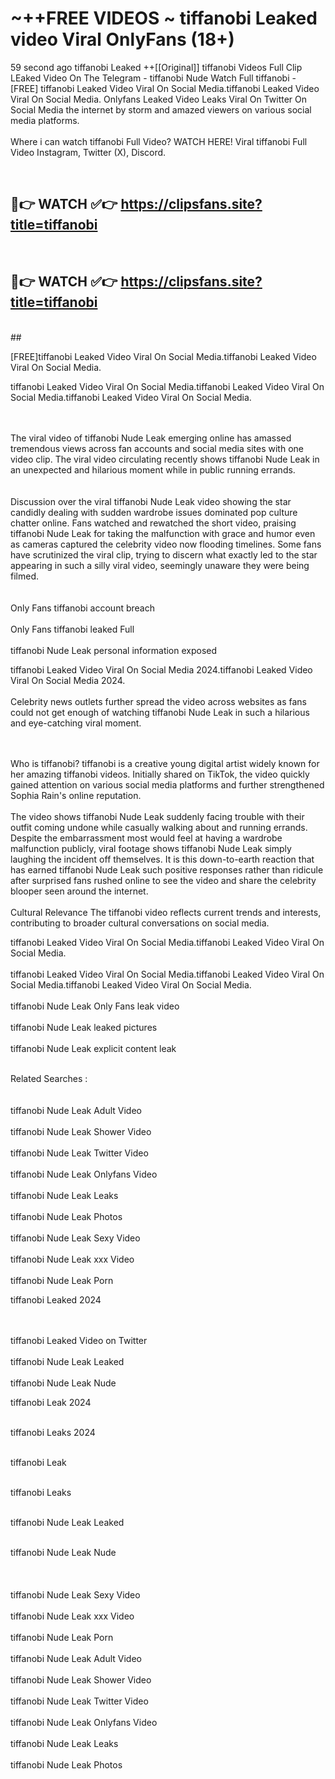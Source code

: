 # ~++FREE VIDEOS ~ tiffanobi Leaked video Viral OnlyFans (18+)<br>


59 second ago tiffanobi Leaked ++[[Original]] tiffanobi Videos Full Clip LEaked Video On The Telegram  - tiffanobi Nude  Watch Full tiffanobi - [FREE] tiffanobi Leaked Video Viral On Social Media.tiffanobi Leaked Video Viral On Social Media.   Onlyfans Leaked Video Leaks Viral On Twitter On Social Media the internet by storm and amazed viewers on various social media platforms. <br><br>
Where i can watch tiffanobi Full Video? WATCH HERE! Viral tiffanobi Full Video Instagram, Twitter (X), Discord. <br>


 <br>

##  🔴👉 WATCH ✅👉  <a href="https://clipsfans.site?title=tiffanobi&ref=git">https://clipsfans.site?title=tiffanobi</a> <br>
  <br>

##  🔴👉 WATCH ✅👉  <a href="https://clipsfans.site?title=tiffanobi&ref=git">https://clipsfans.site?title=tiffanobi</a> <br>
  <br>
  ##



[FREE]tiffanobi Leaked Video Viral On Social Media.tiffanobi Leaked Video Viral On Social Media. <br>

tiffanobi Leaked Video Viral On Social Media.tiffanobi Leaked Video Viral On Social Media.tiffanobi Leaked Video Viral On Social Media. <br>


  <br>

  <br>
The viral video of tiffanobi Nude Leak emerging online has amassed tremendous views across fan accounts and social media sites with one video clip. The viral video circulating recently shows tiffanobi Nude Leak in an unexpected and hilarious moment while in public running errands.<br>
<br>


<br>
Discussion over the viral tiffanobi Nude Leak video showing the star candidly dealing with sudden wardrobe issues dominated pop culture chatter online. Fans watched and rewatched the short video, praising tiffanobi Nude Leak for taking the malfunction with grace and humor even as cameras captured the celebrity video now flooding timelines. Some fans have scrutinized the viral clip, trying to discern what exactly led to the star appearing in such a silly viral video, seemingly unaware they were being filmed.<br>
<br>
<br> 
Only Fans tiffanobi account breach<br>
<br>
Only Fans tiffanobi leaked Full <br>
<br>
tiffanobi Nude Leak personal information exposed<br>

tiffanobi Leaked Video Viral On Social Media 2024.tiffanobi Leaked Video Viral On Social Media 2024. <br>
<br>
Celebrity news outlets further spread the video across websites as fans could not get enough of watching tiffanobi Nude Leak in such a hilarious and eye-catching viral moment.<br>
<br>

<br>
Who is tiffanobi? tiffanobi is a creative young digital artist widely known for her amazing tiffanobi videos. Initially shared on TikTok, the video quickly gained attention on various social media platforms and further strengthened Sophia Rain's online reputation.<br>
<br>
The video shows tiffanobi Nude Leak suddenly facing trouble with their outfit coming undone while casually walking about and running errands. Despite the embarrassment most would feel at having a wardrobe malfunction publicly, viral footage shows tiffanobi Nude Leak simply laughing the incident off themselves. It is this down-to-earth reaction that has earned tiffanobi Nude Leak such positive responses rather than ridicule after surprised fans rushed online to see the video and share the celebrity blooper seen around the internet.<br>
<br>
Cultural Relevance The tiffanobi video reflects current trends and interests, contributing to broader cultural conversations on social media.<br>

tiffanobi Leaked Video Viral On Social Media.tiffanobi Leaked Video Viral On Social Media.<br>
<br>
tiffanobi Leaked Video Viral On Social Media.tiffanobi Leaked Video Viral On Social Media.tiffanobi Leaked Video Viral On Social Media.<br>
<br>
tiffanobi Nude Leak Only Fans leak video<br>
<br>
tiffanobi Nude Leak leaked pictures<br>
<br>
tiffanobi Nude Leak explicit content leak<br>


<br>
Related Searches :<br>
<br>

<br>
tiffanobi Nude Leak Adult Video<br>
<br>
tiffanobi Nude Leak Shower Video<br>
<br>
tiffanobi Nude Leak Twitter Video<br>
<br>
tiffanobi Nude Leak Onlyfans Video<br>
<br>
tiffanobi Nude Leak Leaks<br>
<br>
tiffanobi Nude Leak Photos<br>

<br>
tiffanobi Nude Leak Sexy Video<br>
<br>
tiffanobi Nude Leak xxx Video<br>
<br>
tiffanobi Nude Leak Porn<br>

tiffanobi  Leaked 2024 <br> <br>
<br>

tiffanobi Leaked Video on Twitter <br>
<br>
tiffanobi Nude Leak Leaked<br>
<br>
tiffanobi Nude Leak Nude<br>


tiffanobi  Leak 2024 <br> <br>



tiffanobi  Leaks 2024 <br> <br>



 
tiffanobi  Leak<br> <br>



tiffanobi  Leaks<br> <br>


tiffanobi Nude Leak Leaked<br> <br>

tiffanobi Nude Leak Nude<br> <br>
<br> <br>
tiffanobi Nude Leak Sexy Video
<br> <br>
tiffanobi Nude Leak xxx Video
<br> <br>
tiffanobi Nude Leak Porn
<br> <br>
tiffanobi Nude Leak Adult Video
<br> <br>
tiffanobi Nude Leak Shower Video
<br> <br>
tiffanobi Nude Leak Twitter Video
<br> <br>
tiffanobi Nude Leak Onlyfans Video
<br> <br>
tiffanobi Nude Leak Leaks
<br> <br>
tiffanobi Nude Leak Photos






</p>




 



</p>










